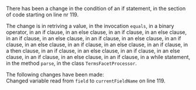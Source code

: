 There has been a change in the condition of an if statement, in the section of code starting on line nr 119.
  
The change is in retriving a value, in the invocation ```equals```, in a binary operator, in an if clause, in an else clause, in an if clause, in an else clause, in an if clause, in an else clause, in an if clause, in an else clause, in an if clause, in an else clause, in an if clause, in an else clause, in an if clause, in a then clause, in an if clause, in an else clause, in an if clause, in an else clause, in an if clause, in an else clause, in an if clause, in a while statement, in the method ```parse```, in the class ```TermsFacetProcessor```.
  
The following changes have been made:  
Changed variable read from ```field``` to ```currentFieldName``` on line 119.  
